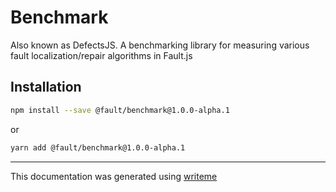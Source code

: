 # Benchmark

Also known as DefectsJS. A benchmarking library for measuring various fault localization/repair algorithms in Fault.js

## Installation

```bash
npm install --save @fault/benchmark@1.0.0-alpha.1
```
or
```bash
yarn add @fault/benchmark@1.0.0-alpha.1
```

---
This documentation was generated using [writeme](https://www.npmjs.com/package/@writeme/core)
